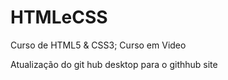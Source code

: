 # HTMLeCSS
 Curso de HTML5 & CSS3; Curso em Video

Atualização do git hub desktop para o githhub site